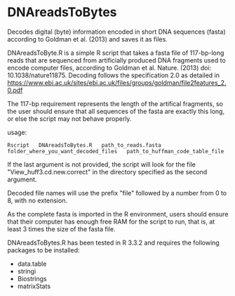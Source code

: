 # DNAreadsToBytes
Decodes digital (byte) information encoded in short DNA sequences (fasta) according to Goldman et al. (2013) and saves it as files.

DNAreadsToByte.R is a simple R script that takes a fasta file of  117-bp-long reads that are sequenced from artificially produced DNA fragments used to encode computer files, according to Goldman et al. Nature. (2013) doi:  10.1038/nature11875. Decoding follows the specification 2.0 as detailed in https://www.ebi.ac.uk/sites/ebi.ac.uk/files/groups/goldman/file2features_2.0.pdf

The 117-bp requirement represents the length of the artifical fragments, so the user should ensure that all sequences of the fasta are exactly this long, or else the script may not behave properly.

usage:
```
Rscript   DNAreadsToBytes.R   path_to_reads.fasta   folder_where_you_want_decoded_files   path_to_huffman_code_table_file
```
If the last argument is not provided, the script will look for the file "View_huff3.cd.new.correct" in the directory specified as the second argument.

Decoded file names will use the prefix "file" followed by a number from 0 to 8, with no extension. 

As the complete fasta is imported in the R environment, users should ensure that their computer has enough free RAM for the script to run, that is, at least 3 times the size of the fasta file.

DNAreadsToBytes.R has been tested in R 3.3.2 and requires the following packages to be installed:

- data.table
- stringi
- Biostrings
- matrixStats



